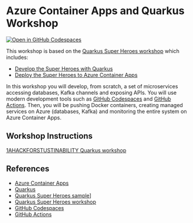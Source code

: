 # Azure Container Apps and Quarkus Workshop

[![Open in GitHub Codespaces](https://github.com/codespaces/badge.svg)](https://github.com/codespaces/new?hide_repo_select=true&ref=main&repo=532849764&machine=standardLinux32gb&devcontainer_path=.devcontainer%2Fdevcontainer.json&location=WestEurope)

This workshop is based on the [Quarkus Super Heroes workshop](https://github.com/quarkusio/quarkus-workshops/tree/main/quarkus-workshop-super-heroes) which includes:

* [Develop the Super Heroes with Quarkus](https://quarkus.io/quarkus-workshops/super-heroes/index.html)
* [Deploy the Super Heroes to Azure Container Apps](https://quarkus.io/quarkus-workshops/super-heroes/index-azure.html)

In this workshop you will develop, from scratch, a set of microservices accessing databases, Kafka channels and exposing APIs.
You will use modern development tools such as [GitHub Codespaces](https://github.com/features/codespaces) and [GitHub Actions](https://github.com/features/actions).
Then, you will be pushing Docker containers, creating managed services on Azure (databases, Kafka) and monitoring the entire system on Azure Container Apps.

## Workshop Instructions
[1AHACKFORSTUSTINABILITY Quarkus workshop](https://amadeus4dev-events.github.io/1ahack4sustainability-containerapps-quarkus-workshop-template/spine.html)

## References

* [Azure Container Apps](https://docs.microsoft.com/en-us/azure/container-apps/)
* [Quarkus](https://quarkus.io/)
* [Quarkus Super Heroes sample](https://github.com/quarkusio/quarkus-super-heroes)]
* [Quarkus Super Heroes workshop](https://github.com/quarkusio/quarkus-workshops/tree/main/quarkus-workshop-super-heroes)
* [GitHub Codespaces](https://github.com/features/codespaces)
* [GitHub Actions](https://github.com/features/actions)
